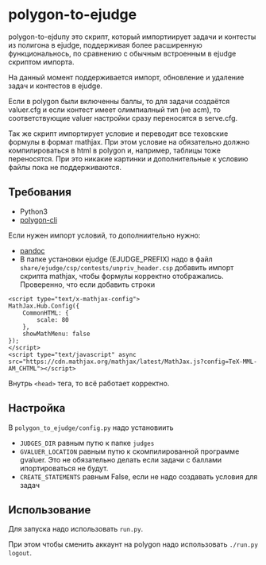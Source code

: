 # polygon-to-ejudge
polygon-to-ejduпу это скрипт, который импортиирует задачи и контесты из полигона в ejudge, поддерживая более расширенную функциональнось, по сравнению с обычным встроенным в ejudge скриптом импорта.

На данный момент поддерживается импорт, обновление и удаление задач и контестов в ejudge. 

Если в polygon были включенны баллы, то для задачи создаётся valuer.cfg и если контест имеет олимпиалный тип (не acm), то соответствующие valuer настройки сразу переносятся в serve.cfg.

Так же скрипт импортирует условие и переводит все теховские формулы в формат mathjax. При этом условие на обязательно должно компилироваться в html в polygon и, например, таблицы тоже переносятся. При это никакие картинки и дополнительные к условию файлы пока не поддерживаются.

## Требования

* Python3
* [polygon-cli](https://github.com/kunyavskiy/polygon-cli)

Если нужен импорт условий, то дополниительно нужно:

* [pandoc](https://pandoc.org/)
* В папке установки ejudge (EJUDGE_PREFIX) надо в файл `share/ejudge/csp/contests/unpriv_header.csp` добавить импорт скрипта mathjax, чтобы формулы корректно отображались. Проверенно, что если добавить строки

```
<script type="text/x-mathjax-config">
MathJax.Hub.Config({
    CommonHTML: {
        scale: 80
    },
    showMathMenu: false
});
</script>
<script type="text/javascript" async src="https://cdn.mathjax.org/mathjax/latest/MathJax.js?config=TeX-MML-AM_CHTML"></script>
```
Внутрь `<head>` тега, то всё работает корректно.

## Настройка

В `polygon_to_ejudge/config.py` надо установиить
* `JUDGES_DIR` равным путю к папке `judges`
* `GVALUER_LOCATION` равным путю к скомпилированной программе gvaluer. Это не обязательно делать если задачи с баллами ипортироваться не будут.
* `CREATE_STATEMENTS` равным False, если не надо создавать условия для задач

## Использование

Для запуска надо использовать `run.py`. 

При этом чтобы сменить аккаунт на polygon надо использовать `./run.py logout`.